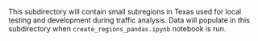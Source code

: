 This subdirectory will contain small subregions in Texas used for local testing and development during traffic analysis. Data will populate in this subdirectory when `create_regions_pandas.ipynb` notebook is run.